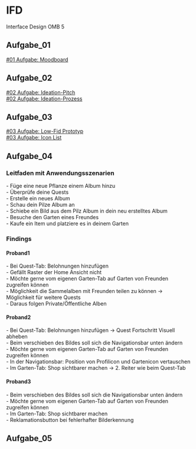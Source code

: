 # IFD
Interface Design OMB 5


<h2> Aufgabe_01 </h2>
<a href="https://lauserbub.github.io/IFD/Moodboard_01.pdf" rel="nofollow">#01 Aufgabe: Moodboard</a>
<br>

<h2> Aufgabe_02 </h2>
<a href="https://lauserbub.github.io/IFD/02_Ideation-Pitch_Sammelalbum_v2.pdf" rel="nofollow">#02 Aufgabe: Ideation-Pitch</a>
<br>
<a href="https://lauserbub.github.io/IFD/02_Ideation-Prozess_Sammelalbum.pdf" rel="nofollow">#02 Aufgabe: Ideation-Prozess</a>
<br>
<h2> Aufgabe_03 </h2>
<a href="https://lauserbub.github.io/IFD/03_Low-Fid_Prototyp_Pflanzen_Sammelalbum.pdf" rel="nofollow">#03 Aufgabe: Low-Fid Prototyp</a>
<br>
<a href="https://lauserbub.github.io/IFD/Icons" rel="nofollow">#03 Aufgabe: Icon List</a>
<br>

<h2> Aufgabe_04 </h2>
<h3>Leitfaden mit Anwendungsszenarien </h3>
<p>
- Füge eine neue Pflanze einem Album hinzu
<br>
- Überprüfe deine Quests
<br>
- Erstelle ein neues Album 
<br>
- Schau dein Pilze Album an
<br>
- Schiebe ein Bild aus dem Pilz Album in dein neu erstelltes Album 
<br>
- Besuche den Garten eines Freundes
<br>
- Kaufe ein Item und platziere es in deinem Garten

</p>
<h3>Findings </h3>
<h4>Proband1 </h4>
<p> 
- Bei Quest-Tab: Belohnungen hinzufügen <br>
- Gefällt Raster der Home Ansicht nicht <br>
- Möchte gerne vom eigenen Garten-Tab auf Garten von Freunden zugreifen können <br>
- Möglichkeit die Sammelalben mit Freunden teilen zu können -> Möglichkeit für weitere Quests <br>
- Daraus folgen Private/Öffentliche Alben <br>
</p>
<h4>Proband2 </h4>
- Bei Quest-Tab: Belohnungen hinzufügen -> Quest Fortschritt Visuell abheben <br>
- Beim verschieben des Bildes soll sich die Navigationsbar unten ändern <br>
- Möchte gerne vom eigenen Garten-Tab auf Garten von Freunden zugreifen können <br>
- In der Navigationsbar: Position von Profilicon und Gartenicon vertauschen <br>
- Im Garten-Tab: Shop sichtbarer machen -> 2. Reiter wie beim Quest-Tab <br>
<h4>Proband3 </h4>
- Beim verschieben des Bildes soll sich die Navigationsbar unten ändern <br>
- Möchte gerne vom eigenen Garten-Tab auf Garten von Freunden zugreifen können <br>
- Im Garten-Tab: Shop sichtbarer machen <br>
- Reklamationsbutton bei fehlerhafter Bilderkennung <br>

<h2> Aufgabe_05 </h2>
